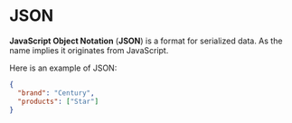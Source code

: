 # JSON

**JavaScript Object Notation** (**JSON**) is a format for serialized data. As
the name implies it originates from JavaScript.

Here is an example of JSON:

```json
{
  "brand": "Century",
  "products": ["Star"]
}
```
